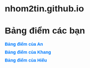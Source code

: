 # nhom2tin.github.io
<html lang="en">
<head>
    <meta charset="UTF-8">
    <meta name="viewport" content="width=device-width, initial-scale=1.0">
    <title>Bảng điểm các bạn</title>
    <style>
        body {
            font-family: Arial, sans-serif;
        }
        ul {
            list-style-type: none;
            padding: 0;
        }
        li {
            margin: 10px 0;
        }
        a {
            text-decoration: none;
            color: #007BFF;
            font-weight: bold;
        }
        a:hover {
            text-decoration: underline;
            color: #0056b3;
        }
    </style>
</head>
<body>
    <h1>Bảng điểm các bạn</h1>
    <ul>
        <li><a href="bangdiemAN.html">Bảng điểm của An</a></li>
        <li><a href="bangdiemKHANG.html">Bảng điểm của Khang</a></li>
        <li><a href="bangdiemHIEU.html">Bảng điểm của Hiếu</a></li>
    </ul>
</body>
</html>
